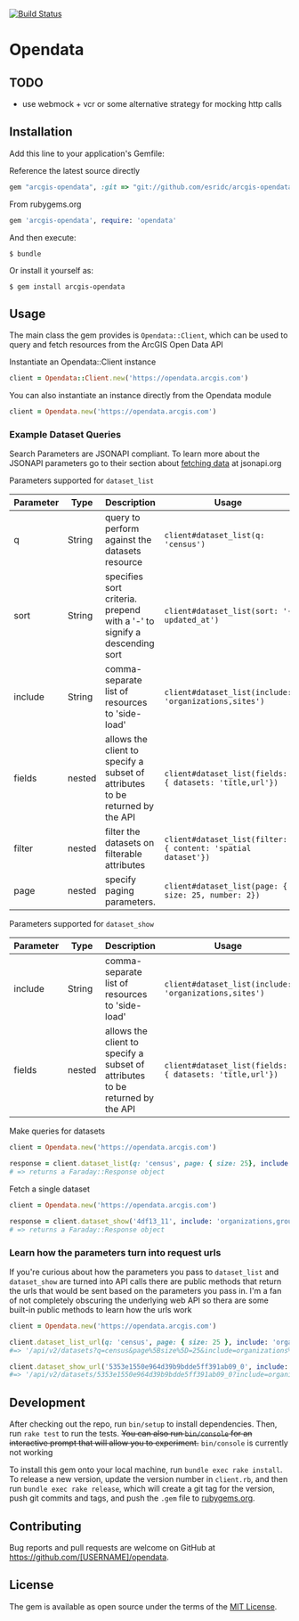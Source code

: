 [![Build Status](https://travis-ci.org/esridc/arcgis-opendata.rb.svg?branch=master)](https://travis-ci.org/esridc/arcgis-opendata.rb)

# Opendata

## TODO

- use webmock + vcr or some alternative strategy for mocking http calls

## Installation

Add this line to your application's Gemfile:

Reference the latest source directly
```ruby
gem "arcgis-opendata", :git => "git://github.com/esridc/arcgis-opendata.rb.git", require: 'opendata'
```

From rubygems.org
```ruby
gem 'arcgis-opendata', require: 'opendata'
```

And then execute:

    $ bundle

Or install it yourself as:

    $ gem install arcgis-opendata

## Usage

The main class the gem provides is `Opendata::Client`, which can be used to query and fetch
resources from the ArcGIS Open Data API

Instantiate an Opendata::Client instance
```ruby
client = Opendata::Client.new('https://opendata.arcgis.com')
```

You can also instantiate an instance directly from the Opendata module
```ruby
client = Opendata.new('https://opendata.arcgis.com')
```

### Example Dataset Queries

Search Parameters are JSONAPI compliant. To learn more about the JSONAPI parameters go to their section
about [fetching data](http://jsonapi.org/format/#fetching) at jsonapi.org

Parameters supported for `dataset_list`

| Parameter | Type | Description | Usage |
| --------- | ---- | ----------- | ----- |
| q         | String | query to perform against the datasets resource | `client#dataset_list(q: 'census')` |
| sort      | String | specifies sort criteria. prepend with a '-' to signify a descending sort| `client#dataset_list(sort: '-updated_at')` |
| include   | String | comma-separate list of resources to 'side-load' | `client#dataset_list(include: 'organizations,sites')` |
| fields    | nested | allows the client to specify a subset of attributes to be returned by the API | `client#dataset_list(fields: { datasets: 'title,url'})` |
| filter    | nested | filter the datasets on filterable attributes | `client#dataset_list(filter: { content: 'spatial dataset'})` |
| page      | nested | specify paging parameters. | `client#dataset_list(page: { size: 25, number: 2})` |

Parameters supported for `dataset_show`

| Parameter | Type | Description | Usage |
| --------- | ---- | ----------- | ----- |
| include   | String | comma-separate list of resources to 'side-load' | `client#dataset_list(include: 'organizations,sites')` |
| fields    | nested | allows the client to specify a subset of attributes to be returned by the API | `client#dataset_list(fields: { datasets: 'title,url'})` |


Make queries for datasets

```ruby
client = Opendata.new('https://opendata.arcgis.com')

response = client.dataset_list(q: 'census', page: { size: 25}, include: 'organizations')
# => returns a Faraday::Response object

```

Fetch a single dataset

```ruby
client = Opendata.new('https://opendata.arcgis.com')

response = client.dataset_show('4df13_11', include: 'organizations,groups')
# => returns a Faraday::Response object
```

### Learn how the parameters turn into request urls

If you're curious about how the parameters you pass to `dataset_list` and `dataset_show` are turned into API calls there are public methods that return the urls that 
would be sent based on the parameters you pass in. I'm a fan of not completely obscuring the underlying web API so thera are some built-in public methods to learn how
the urls work

```ruby
client = Opendata.new('https://opendata.arcgis.com')

client.dataset_list_url(q: 'census', page: { size: 25 }, include: 'organizations,sites', sort: '-updated_at')
#=> '/api/v2/datasets?q=census&page%5Bsize%5D=25&include=organizations%2Csites&sort=-updated_at'

client.dataset_show_url('5353e1550e964d39b9bdde5ff391ab09_0', include: 'organizations')
#=> '/api/v2/datasets/5353e1550e964d39b9bdde5ff391ab09_0?include=organizations'
```

## Development

After checking out the repo, run `bin/setup` to install dependencies. Then, run `rake test` to run the tests. ~~You can also run `bin/console` for an interactive prompt that will allow you to experiment.~~ `bin/console` is currently not working

To install this gem onto your local machine, run `bundle exec rake install`. To release a new version, update the version number in `client.rb`, and then run `bundle exec rake release`, which will create a git tag for the version, push git commits and tags, and push the `.gem` file to [rubygems.org](https://rubygems.org).

## Contributing

Bug reports and pull requests are welcome on GitHub at https://github.com/[USERNAME]/opendata.


## License

The gem is available as open source under the terms of the [MIT License](http://opensource.org/licenses/MIT).

